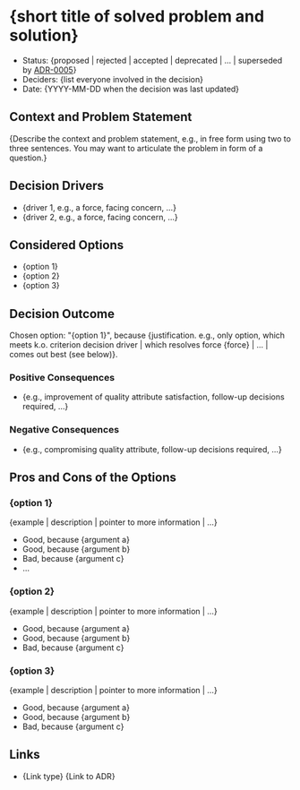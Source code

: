 # {short title of solved problem and solution}

* Status: {proposed | rejected | accepted | deprecated | … | superseded by [ADR-0005](0005-example.md)}
* Deciders: {list everyone involved in the decision}
* Date: {YYYY-MM-DD when the decision was last updated}

## Context and Problem Statement

{Describe the context and problem statement, e.g., in free form using two to three sentences. You may want to articulate the problem in form of a question.}

## Decision Drivers <!-- optional -->

* {driver 1, e.g., a force, facing concern, …}
* {driver 2, e.g., a force, facing concern, …}

## Considered Options

* {option 1}
* {option 2}
* {option 3}

## Decision Outcome

Chosen option: "{option 1}", because {justification. e.g., only option, which meets k.o. criterion decision driver | which resolves force {force} | … | comes out best (see below)}.

### Positive Consequences <!-- optional -->

* {e.g., improvement of quality attribute satisfaction, follow-up decisions required, …}

### Negative Consequences <!-- optional -->

* {e.g., compromising quality attribute, follow-up decisions required, …}

## Pros and Cons of the Options <!-- optional -->

### {option 1}

{example | description | pointer to more information | …}

* Good, because {argument a}
* Good, because {argument b}
* Bad, because {argument c}
* … <!-- numbers of pros and cons can vary -->

### {option 2}

{example | description | pointer to more information | …}

* Good, because {argument a}
* Good, because {argument b}
* Bad, because {argument c}

### {option 3}

{example | description | pointer to more information | …}

* Good, because {argument a}
* Good, because {argument b}
* Bad, because {argument c}

## Links <!-- optional -->

* {Link type} {Link to ADR}